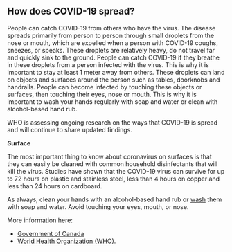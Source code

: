 ## How does COVID-19 spread?

People can catch COVID-19 from others who have the virus. The disease spreads primarily from person to person through small droplets from the nose or mouth, which are expelled when a person with COVID-19 coughs, sneezes, or speaks. These droplets are relatively heavy, do not travel far and quickly sink to the ground. People can catch COVID-19 if they breathe in these droplets from a person infected with the virus. This is why it is important to stay at least 1 meter away from others. These droplets can land on objects and surfaces around the person such as tables, doorknobs and handrails. People can become infected by touching these objects or surfaces, then touching their eyes, nose or mouth. This is why it is important to wash your hands regularly with soap and water or clean with alcohol-based hand rub.

WHO is assessing ongoing research on the ways that COVID-19 is spread and will continue to share updated findings.

**Surface**

The most important thing to know about coronavirus on surfaces is that they can easily be cleaned with common household disinfectants that will kill the virus. Studies have shown that the COVID-19 virus can survive for up to 72 hours on plastic and stainless steel, less than 4 hours on copper and less than 24 hours on cardboard.

As always, clean your hands with an alcohol-based hand rub or [wash](https://www.canada.ca/en/public-health/services/publications/diseases-conditions/reduce-spread-covid-19-wash-your-hands.html) them with soap and water. Avoid touching your eyes, mouth, or nose.

More information here:

- [Government of Canada](https://www.canada.ca/en/public-health/services/diseases/2019-novel-coronavirus-infection/prevention-risks.html)
- [World Health Organization (WHO)](https://www.who.int/emergencies/diseases/novel-coronavirus-2019/question-and-answers-hub/q-a-detail/q-a-coronaviruses#).
